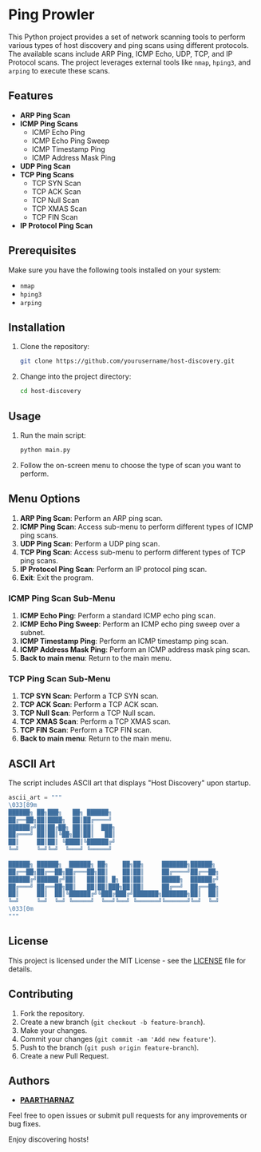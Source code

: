 # Ping Prowler

This Python project provides a set of network scanning tools to perform various types of host discovery and ping scans using different protocols. The available scans include ARP Ping, ICMP Echo, UDP, TCP, and IP Protocol scans. The project leverages external tools like `nmap`, `hping3`, and `arping` to execute these scans.

## Features

- **ARP Ping Scan**
- **ICMP Ping Scans**
  - ICMP Echo Ping
  - ICMP Echo Ping Sweep
  - ICMP Timestamp Ping
  - ICMP Address Mask Ping
- **UDP Ping Scan**
- **TCP Ping Scans**
  - TCP SYN Scan
  - TCP ACK Scan
  - TCP Null Scan
  - TCP XMAS Scan
  - TCP FIN Scan
- **IP Protocol Ping Scan**

## Prerequisites

Make sure you have the following tools installed on your system:

- `nmap`
- `hping3`
- `arping`

## Installation

1. Clone the repository:

    ```sh
    git clone https://github.com/yourusername/host-discovery.git
    ```

2. Change into the project directory:

    ```sh
    cd host-discovery
    ```

## Usage

1. Run the main script:

    ```sh
    python main.py
    ```

2. Follow the on-screen menu to choose the type of scan you want to perform.

## Menu Options

1. **ARP Ping Scan**: Perform an ARP ping scan.
2. **ICMP Ping Scan**: Access sub-menu to perform different types of ICMP ping scans.
3. **UDP Ping Scan**: Perform a UDP ping scan.
4. **TCP Ping Scan**: Access sub-menu to perform different types of TCP ping scans.
5. **IP Protocol Ping Scan**: Perform an IP protocol ping scan.
6. **Exit**: Exit the program.

### ICMP Ping Scan Sub-Menu

1. **ICMP Echo Ping**: Perform a standard ICMP echo ping scan.
2. **ICMP Echo Ping Sweep**: Perform an ICMP echo ping sweep over a subnet.
3. **ICMP Timestamp Ping**: Perform an ICMP timestamp ping scan.
4. **ICMP Address Mask Ping**: Perform an ICMP address mask ping scan.
5. **Back to main menu**: Return to the main menu.

### TCP Ping Scan Sub-Menu

1. **TCP SYN Scan**: Perform a TCP SYN scan.
2. **TCP ACK Scan**: Perform a TCP ACK scan.
3. **TCP Null Scan**: Perform a TCP Null scan.
4. **TCP XMAS Scan**: Perform a TCP XMAS scan.
5. **TCP FIN Scan**: Perform a TCP FIN scan.
6. **Back to main menu**: Return to the main menu.

## ASCII Art

The script includes ASCII art that displays "Host Discovery" upon startup.

```python
ascii_art = """
\033[89m
██████╗ ██╗███╗   ██╗ ██████╗                              
██╔══██╗██║████╗  ██║██╔════╝                              
██████╔╝██║██╔██╗ ██║██║  ███╗                             
██╔═══╝ ██║██║╚██╗██║██║   ██║                             
██║     ██║██║ ╚████║╚██████╔╝                             
╚═╝     ╚═╝╚═╝  ╚═══╝ ╚═════╝                              
                                                           
██████╗ ██████╗  ██████╗ ██╗    ██╗██╗     ███████╗██████╗ 
██╔══██╗██╔══██╗██╔═══██╗██║    ██║██║     ██╔════╝██╔══██╗
██████╔╝██████╔╝██║   ██║██║ █╗ ██║██║     █████╗  ██████╔╝
██╔═══╝ ██╔══██╗██║   ██║██║███╗██║██║     ██╔══╝  ██╔══██╗
██║     ██║  ██║╚██████╔╝╚███╔███╔╝███████╗███████╗██║  ██║
╚═╝     ╚═╝  ╚═╝ ╚═════╝  ╚══╝╚══╝ ╚══════╝╚══════╝╚═╝  ╚═╝ 
\033[0m
"""
```

## License

This project is licensed under the MIT License - see the [LICENSE](LICENSE) file for details.

## Contributing

1. Fork the repository.
2. Create a new branch (`git checkout -b feature-branch`).
3. Make your changes.
4. Commit your changes (`git commit -am 'Add new feature'`).
5. Push to the branch (`git push origin feature-branch`).
6. Create a new Pull Request.

## Authors

- **[PAARTHARNAZ](https://github.com/PAARTHARNAZ)**

Feel free to open issues or submit pull requests for any improvements or bug fixes.

Enjoy discovering hosts!
